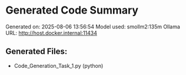 # Generated Code Summary

Generated on: 2025-08-06 13:56:54
Model used: smollm2:135m
Ollama URL: http://host.docker.internal:11434

## Generated Files:
- Code_Generation_Task_1.py (python)
